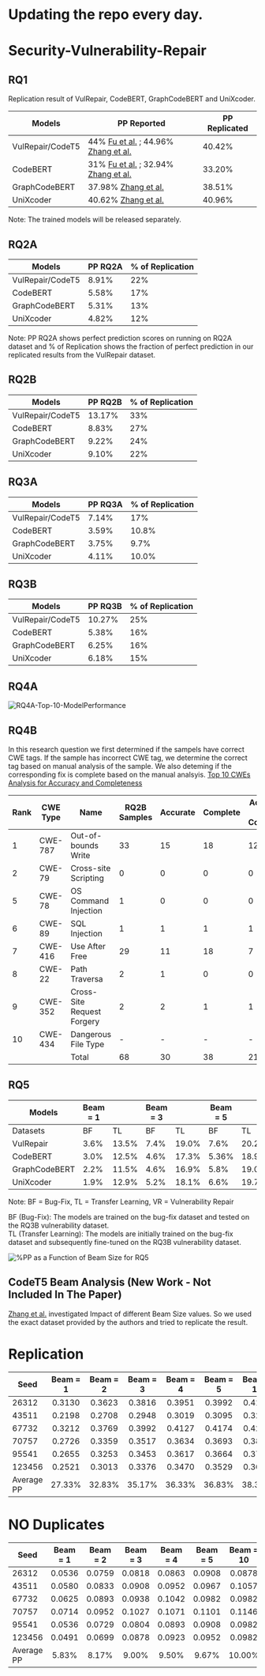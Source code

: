 # Updating the repo every day. 


# Security-Vulnerability-Repair


## RQ1
Replication result of VulRepair, CodeBERT, GraphCodeBERT and UniXcoder.

| Models           	| PP Reported 	| PP Replicated 	|
|------------------	|-------------	|---------------	|
| VulRepair/CodeT5 	| 44% <a href="https://dl.acm.org/doi/pdf/10.1145/3540250.3549098">Fu et al.</a> ; 44.96% <a href="https://ieeexplore.ieee.org/stamp/stamp.jsp?tp=&arnumber=10232867">Zhang et al.</a>  	| 40.42%        	|
| CodeBERT         	| 31% <a href="https://dl.acm.org/doi/pdf/10.1145/3540250.3549098">Fu et al.</a> ; 32.94% <a href="https://ieeexplore.ieee.org/stamp/stamp.jsp?tp=&arnumber=10232867">Zhang et al.</a>  	| 33.20%        	|
| GraphCodeBERT    	| 37.98% <a href="https://ieeexplore.ieee.org/stamp/stamp.jsp?tp=&arnumber=10232867">Zhang et al.</a>       | 38.51%        	|
| UniXcoder        	| 40.62% <a href="https://ieeexplore.ieee.org/stamp/stamp.jsp?tp=&arnumber=10232867">Zhang et al.</a>      	| 40.96%        	|

Note: The trained models will be released separately.


## RQ2A

| Models           	| PP RQ2A 	| % of Replication 	|
|------------------	|---------	|------------------	|
| VulRepair/CodeT5 	| 8.91%   	| 22%              	|
| CodeBERT         	| 5.58%   	| 17%              	|
| GraphCodeBERT    	| 5.31%   	| 13%              	|
| UniXcoder        	| 4.82%   	| 12%              	|

Note: PP RQ2A shows perfect prediction scores on running on RQ2A dataset and 
% of Replication shows the fraction of perfect prediction in our replicated results from the VulRepair dataset.



## RQ2B

| Models           	| PP RQ2B 	| % of Replication 	|
|------------------	|---------	|------------------	|
| VulRepair/CodeT5 	| 13.17%  	| 33%              	|
| CodeBERT         	| 8.83%   	| 27%              	|
| GraphCodeBERT    	| 9.22%   	| 24%              	|
| UniXcoder        	| 9.10%   	| 22%              	|



## RQ3A

| Models           	| PP RQ3A 	| % of Replication 	|
|------------------	|---------	|------------------	|
| VulRepair/CodeT5 	| 7.14%   	| 17%              	|
| CodeBERT         	| 3.59%   	| 10.8%            	|
| GraphCodeBERT    	| 3.75%   	| 9.7%             	|
| UniXcoder        	| 4.11%   	| 10.0%            	|


## RQ3B

| Models           	| PP RQ3B 	| % of Replication 	|
|------------------	|---------	|------------------	|
| VulRepair/CodeT5 	| 10.27%  	| 25%              	|
| CodeBERT         	| 5.38%   	| 16%              	|
| GraphCodeBERT    	| 6.25%   	| 16%              	|
| UniXcoder        	| 6.18%   	| 15%              	|



## RQ4A

![RQ4A-Top-10-ModelPerformance](https://github.com/Anurag-Swarnim-Yadav/Security-Vulnerability-Repair/blob/main/RQ4A/RQ4A-Top10-ModelPerformance.png)



## RQ4B
In this research question we first determined if the sampels have correct CWE tags. If the sample has incorrect CWE tag, we determine the correct tag based on manual analysis of the sample.
We also deteming if the corresponding fix is complete based on the manual analsyis.
<a href ="https://github.com/Anurag-Swarnim-Yadav/Security-Vulnerability-Repair/blob/main/RQ4B/Top-10-CWEs-Manual-Analysis.csv"> Top 10 CWEs Analysis for Accuracy and Completeness</a>


| Rank 	| CWE Type 	| Name                       	| RQ2B Samples 	| Accurate 	| Complete 	| Accurate & Complete 	|
|------	|----------	|----------------------------	|--------------	|----------	|----------	|---------------------	|
| 1    	| CWE-787  	| Out-of-bounds Write        	| 33           	| 15       	| 18       	| 12                  	|
| 2    	| CWE-79   	| Cross-site Scripting       	| 0            	| 0        	| 0        	| 0                   	|
| 5    	| CWE-78   	| OS Command Injection       	| 1            	| 0        	| 0        	| 0                   	|
| 6    	| CWE-89   	| SQL Injection              	| 1            	| 1        	| 1        	| 1                   	|
| 7    	| CWE-416  	| Use After Free             	| 29           	| 11       	| 18       	| 7                   	|
| 8    	| CWE-22   	| Path Traversa              	| 2            	| 1        	| 0        	| 0                   	|
| 9    	| CWE-352  	| Cross-Site Request Forgery 	| 2            	| 2        	| 1        	| 1                   	|
| 10   	| CWE-434  	| Dangerous File Type        	| -            	| -        	| -        	| -                   	|
|      	|          	| Total                      	| 68           	| 30       	| 38       	| 21                  	|


## RQ5

| Models        	| Beam = 1 	|       	| Beam = 3 	|       	| Beam = 5 	|       	| Beam = 50 	|        	|        	|
|---------------	|----------	|-------	|----------	|-------	|----------	|-------	|-----------	|--------	|--------	|
| Datasets      	| BF       	| TL    	| BF       	| TL    	| BF       	| TL    	| BF        	| VR     	| TL     	|
| VulRepair     	| 3.6%     	| 13.5% 	| 7.4%     	| 19.0% 	| 7.6%     	| 20.2% 	| 6.55%     	| 10.27% 	| 18.67% 	|
| CodeBERT      	| 3.0%     	| 12.5% 	| 4.6%     	| 17.3% 	| 5.36%    	| 18.9% 	| 11.76%    	| 5.38%  	| 24.55% 	|
| GraphCodeBERT 	| 2.2%     	| 11.5% 	| 4.6%     	| 16.9% 	| 5.8%     	| 19.0% 	| 11.76%    	| 6.25%  	| 25.42% 	|
| UniXcoder     	| 1.9%     	| 12.9% 	| 5.2%     	| 18.1% 	| 6.6%     	| 19.7% 	| 11.31%    	| 6.18%  	| 26.07% 	|

Note: BF = Bug-Fix, TL = Transfer Learning, VR = Vulnerability Repair

BF (Bug-Fix): The models are trained on the bug-fix dataset and tested on the RQ3B vulnerability dataset.<br>
TL (Transfer Learning): The models are initially trained on the bug-fix dataset and subsequently fine-tuned on the RQ3B vulnerability dataset.


![%PP as a Function of Beam Size for RQ5](https://github.com/Anurag-Swarnim-Yadav/Security-Vulnerability-Repair/blob/main/RQ5/Transfer-Learning/RQ5-TL-Beam-Sizes.png)





## CodeT5 Beam Analysis (New Work - Not Included In The Paper)

<a href="https://ieeexplore.ieee.org/stamp/stamp.jsp?tp=&arnumber=10232867">Zhang et al.</a> investigated Impact of different Beam Size values. So we used the exact dataset provided by the authors and tried to replicate the result.

# Replication 

| Seed       	| Beam = 1 	| Beam = 2 	| Beam = 3 	| Beam = 4 	| Beam = 5 	| Beam = 10 	| Beam = 15 	| Beam = 20 	| Beam = 50 	| Beam = 100 	|
|------------	|:--------:	|:--------:	|:--------:	|:--------:	|:--------:	|:---------:	|:---------:	|:---------:	|:---------:	|:----------:	|
| 26312      	|  0.3130  	|  0.3623  	|  0.3816  	|  0.3951  	|  0.3992  	|   0.4127  	|   0.4185  	|   0.4191  	|   0.4220  	|   0.4174   	|
| 43511      	|  0.2198  	|  0.2708  	|  0.2948  	|  0.3019  	|  0.3095  	|   0.3259  	|   0.3306  	|   0.3271  	|   0.3247  	|   0.3288   	|
| 67732      	|  0.3212  	|  0.3769  	|  0.3992  	|  0.4127  	|  0.4174  	|   0.4291  	|   0.4332  	|   0.4343  	|   0.4297  	|   0.4308   	|
| 70757      	|  0.2726  	|  0.3359  	|  0.3517  	|  0.3634  	|  0.3693  	|   0.3851  	|   0.3845  	|   0.3851  	|   0.3875  	|   0.3845   	|
| 95541      	|  0.2655  	|  0.3253  	|  0.3453  	|  0.3617  	|  0.3664  	|   0.3787  	|   0.3810  	|   0.3810  	|   0.3834  	|   0.3769   	|
| 123456     	|  0.2521  	|  0.3013  	|  0.3376  	|  0.3470  	|  0.3529  	|   0.3681  	|   0.3681  	|   0.3681  	|   0.3693  	|   0.3681   	|
| Average PP 	|  27.33\% 	|  32.83\% 	|  35.17\% 	|  36.33\% 	|  36.83\% 	|  38.33\%  	|  38.67\%  	|  38.50\%  	|  38.67\%  	|   38.50\%  	|









# NO Duplicates

| Seed       	| Beam = 1 	| Beam = 2 	| Beam = 3 	| Beam = 4 	| Beam = 5 	| Beam = 10 	| Beam = 15 	| Beam = 20 	| Beam = 50 	| Beam = 100 	|
|------------	|:--------:	|:--------:	|:--------:	|:--------:	|:--------:	|:---------:	|:---------:	|:---------:	|:---------:	|:----------:	|
| 26312      	|  0.0536  	|  0.0759  	|  0.0818  	|  0.0863  	|  0.0908  	|   0.0878  	|   0.0893  	|   0.0878  	|   0.0848  	|   0.0789   	|
| 43511      	|  0.0580  	|  0.0833  	|  0.0908  	|  0.0952  	|  0.0967  	|   0.1057  	|   0.1057  	|   0.1027  	|   0.0952  	|   0.0923   	|
| 67732      	|  0.0625  	|  0.0893  	|  0.0938  	|  0.1042  	|  0.0982  	|   0.0982  	|   0.1042  	|   0.1027  	|   0.0982  	|   0.0923   	|
| 70757      	|  0.0714  	|  0.0952  	|  0.1027  	|  0.1071  	|  0.1101  	|   0.1146  	|   0.1176  	|   0.1176  	|   0.1057  	|   0.1057   	|
| 95541      	|  0.0536  	|  0.0729  	|  0.0804  	|  0.0893  	|  0.0908  	|   0.0982  	|   0.0997  	|   0.0982  	|   0.0938  	|   0.0893   	|
| 123456     	|  0.0491  	|  0.0699  	|  0.0878  	|  0.0923  	|  0.0952  	|   0.0982  	|   0.0952  	|   0.0952  	|   0.0833  	|   0.0804   	|
| Average PP 	|  5.83\%  	|  8.17\%  	|  9.00\%  	|  9.50\%  	|  9.67\%  	|  10.00\%  	|  10.17\%  	|  10.00\%  	|   9.33\%  	|   9.00\%   	|



